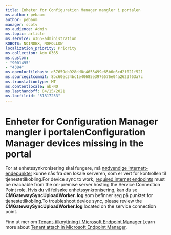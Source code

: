 ```yaml
---
title: Enheter for Configuration Manager mangler i portalen
ms.author: pebaum
author: pebaum
manager: scotv
ms.audience: Admin
ms.topic: article
ms.service: o365-administration
ROBOTS: NOINDEX, NOFOLLOW
localization_priority: Priority
ms.collection: Adm_O365
ms.custom:
- "9001495"
- "4384"
ms.openlocfilehash: d57659eb928dd8c4653499e65b6e6cd2f021f521
ms.sourcegitcommit: 8bc60ec34bc1e40685e3976576e04a2623f63a7c
ms.translationtype: MT
ms.contentlocale: nb-NO
ms.lasthandoff: 04/15/2021
ms.locfileid: "51817253"
---
```

# <a name="configuration-manager-devices-missing-in-the-portal"></a><span data-ttu-id="aee9a-102">Enheter for Configuration Manager mangler i portalen</span><span class="sxs-lookup"><span data-stu-id="aee9a-102">Configuration Manager devices missing in the portal</span></span>

<span data-ttu-id="aee9a-103">For at enhetssynkronisering skal fungere, må [nødvendige Internett-endepunkter](https://docs.microsoft.com/configmgr/tenant-attach/device-sync-actions#internet-endpoints) kunne nås fra den lokale serveren, som er vert for kontrollen til tjenestetilkobling.</span><span class="sxs-lookup"><span data-stu-id="aee9a-103">For device sync to work, [required internet endpoints](https://docs.microsoft.com/configmgr/tenant-attach/device-sync-actions#internet-endpoints) must be reachable from the on-premise server hosting the Service Connection Point role.</span></span> <span data-ttu-id="aee9a-104">Hvis du vil feilsøke enhetssynkronisering, kan du se **CMGatewaySyncUploadWorker. log** som befinner seg på punktet for tjenestetilkobling.</span><span class="sxs-lookup"><span data-stu-id="aee9a-104">To troubleshoot device sync, please review the **CMGatewaySyncUploadWorker.log** located on the service connection point.</span></span>

<span data-ttu-id="aee9a-105">Finn ut mer om [Tenant-tilknyttning i Microsoft Endpoint Manager](https://docs.microsoft.com/configmgr/tenant-attach/).</span><span class="sxs-lookup"><span data-stu-id="aee9a-105">Learn more about [Tenant attach in Microsoft Endpoint Manager](https://docs.microsoft.com/configmgr/tenant-attach/).</span></span>

